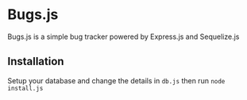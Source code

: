 Bugs.js
=======

Bugs.js is a simple bug tracker powered by Express.js and Sequelize.js

Installation
------------

Setup your database and change the details in `db.js` then run `node install.js`
